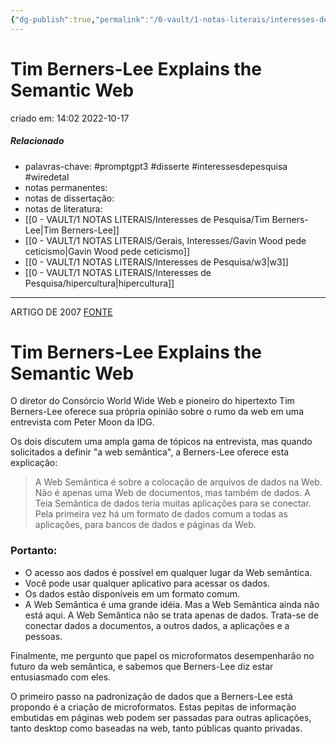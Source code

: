 ```yaml
---
{"dg-publish":true,"permalink":"/0-vault/1-notas-literais/interesses-de-pesquisa/tim-berners-lee-explains-the-semantic-web/","tags":["promptgpt3","disserte","interessesdepesquisa","wiredetal"],"dgHomeLink":true,"dgShowLocalGraph":true,"dgShowFileTree":true,"dgEnableSearch":true}
---
```


# Tim Berners-Lee Explains the Semantic Web
criado em: 14:02 2022-10-17

##### Relacionado
- palavras-chave: #promptgpt3 #disserte #interessesdepesquisa #wiredetal 
- notas permanentes: 
- notas de dissertação:
- notas de literatura: 
- [[0 - VAULT/1 NOTAS LITERAIS/Interesses de Pesquisa/Tim Berners-Lee\|Tim Berners-Lee]]
- [[0 - VAULT/1 NOTAS LITERAIS/Gerais, Interesses/Gavin Wood pede ceticismo\|Gavin Wood pede ceticismo]]
- [[0 - VAULT/1 NOTAS LITERAIS/Interesses de Pesquisa/w3\|w3]]
- [[0 - VAULT/1 NOTAS LITERAIS/Interesses de Pesquisa/hipercultura\|hipercultura]]

---
ARTIGO DE 2007
[FONTE](https://www.wired.com/2007/07/tim-berners-lee-explains-the-semantic-web/)

# Tim Berners-Lee Explains the Semantic Web
O diretor do Consórcio World Wide Web e pioneiro do hipertexto Tim Berners-Lee oferece sua própria opinião sobre o rumo da web em uma entrevista com Peter Moon da IDG.

Os dois discutem uma ampla gama de tópicos na entrevista, mas quando solicitados a definir "a web semântica", a Berners-Lee oferece esta explicação:

>A Web Semântica é sobre a colocação de arquivos de dados na Web. Não é apenas uma Web de documentos, mas também de dados. A Teia Semântica de dados teria muitas aplicações para se conectar. Pela primeira vez há um formato de dados comum a todas as aplicações, para bancos de dados e páginas da Web.

### Portanto: 
- O acesso aos dados é possível em qualquer lugar da Web semântica.
- Você pode usar qualquer aplicativo para acessar os dados.
- Os dados estão disponíveis em um formato comum.
- A Web Semântica é uma grande idéia. Mas a Web Semântica ainda não está aqui. A Web Semântica não se trata apenas de dados. Trata-se de conectar dados a documentos, a outros dados, a aplicações e a pessoas.

Finalmente, me pergunto que papel os microformatos desempenharão no futuro da web semântica, e sabemos que Berners-Lee diz estar entusiasmado com eles.

O primeiro passo na padronização de dados que a Berners-Lee está propondo é a criação de microformatos. Estas pepitas de informação embutidas em páginas web podem ser passadas para outras aplicações, tanto desktop como baseadas na web, tanto públicas quanto privadas.

